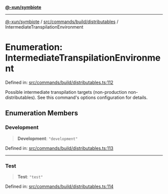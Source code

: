 [**@-xun/symbiote**](../../../../../README.md)

***

[@-xun/symbiote](../../../../../README.md) / [src/commands/build/distributables](../README.md) / IntermediateTranspilationEnvironment

# Enumeration: IntermediateTranspilationEnvironment

Defined in: [src/commands/build/distributables.ts:112](https://github.com/Xunnamius/symbiote/blob/3708c142929779cedae6f80fd8d92e8d468daaf9/src/commands/build/distributables.ts#L112)

Possible intermediate transpilation targets (non-production
non-distributables). See this command's options configuration for details.

## Enumeration Members

### Development

> **Development**: `"development"`

Defined in: [src/commands/build/distributables.ts:113](https://github.com/Xunnamius/symbiote/blob/3708c142929779cedae6f80fd8d92e8d468daaf9/src/commands/build/distributables.ts#L113)

***

### Test

> **Test**: `"test"`

Defined in: [src/commands/build/distributables.ts:114](https://github.com/Xunnamius/symbiote/blob/3708c142929779cedae6f80fd8d92e8d468daaf9/src/commands/build/distributables.ts#L114)
